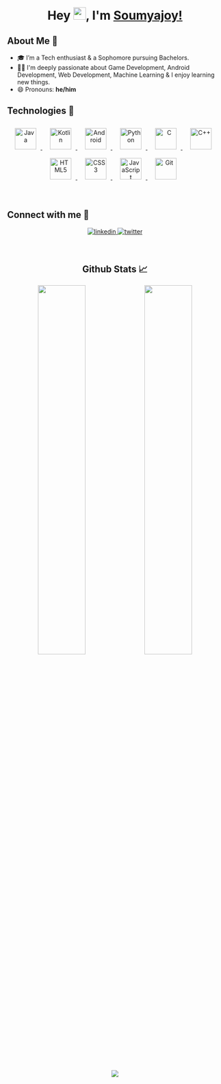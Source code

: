 
# <div align="center">Hey <img src="https://github.com/TheDudeThatCode/TheDudeThatCode/blob/master/Assets/Hi.gif" width="29px">, I'm [Soumyajoy!](https://soumyajoydas01.github.io/) </div>


## About Me 🚀
- 🎓 I’m a Tech enthusiast & a Sophomore pursuing Bachelors. </br>
- 👨‍💻  I'm deeply passionate about Game Development, Android Development, Web Development, Machine Learning & I enjoy learning new things. </br>
- 😄 Pronouns: **he/him**

## Technologies 🔭
<div align="center">
<p align="center"> 
    <a style="padding-right:8px;" href="https://www.java.com/en/" target="_blank"> <img style="margin: 10px" src="https://img.icons8.com/color/48/000000/java-coffee-cup-logo--v2.png" alt="Java" height="50"/> </a>
    <a style="padding-right:8px;" href="https://kotlinlang.org/" target="_blank"> <img style="margin: 10px" src="https://img.icons8.com/color/48/000000/kotlin.png" alt="Kotlin" height="50"/> </a> 
    <a style="padding-right:8px;" href="https://developer.android.com/" target="_blank"> <img style="margin: 10px" src="https://img.icons8.com/color/48/000000/android-os.png" alt="Android" height="50"/> </a> 
    <a style="padding-right:8px;" href="https://www.python.org" target="_blank"> <img style="margin: 10px" src="https://img.icons8.com/color/48/000000/python.png" alt="Python" height="50"/> </a>
    <a style="padding-right:8px;" href="https://www.cprogramming.com/" target="_blank"> <img style="margin: 10px" src="https://img.icons8.com/color/48/000000/c-programming.png" alt="C" height="50"/> </a>
    <a style="padding-right:8px;" href="https://www.cplusplus.com/" target="_blank"> <img style="margin: 10px" src="https://img.icons8.com/color/50/000000/c-plus-plus-logo.png" alt="C++" height="50"/> </a>
    <a style="padding-right:8px;" href="https://html.com/" target="_blank"> <img style="margin: 10px" src="https://img.icons8.com/color/48/000000/html-5--v1.png" alt="HTML5" height="50" /> </a>
    <a style="padding-right:8px;" href="https://www.css3.com/" target="_blank"> <img style="margin: 10px" src="https://img.icons8.com/color/48/000000/css3.png" alt="CSS3" height="50" />  </a>     
    <a style="padding-right:8px;" href="https://www.javascript.com/" target="_blank"> <img style="margin: 10px" src="https://img.icons8.com/color/48/000000/javascript--v1.png" alt="JavaScript" height="50" /> </a>
    <a style="padding-right:8px;" href="https://git-scm.com/" target="_blank"> <img style="margin: 10px" src="https://img.icons8.com/color/48/000000/git.png" alt="Git" height="50" /> </a>
</p>
</div>
<br/>
 
##  Connect with me 🤝 
<div align="center">
<p align="center">
    
<a href="https://www.linkedin.com/in/soumyajoydas01/">
  <img src=https://img.shields.io/badge/linkedin-%231E77B5.svg?&style=for-the-badge&logo=linkedin&logoColor=white alt=linkedin style="margin-bottom: 5px;" />
</a>
<a href="https://twitter.com/soumyajoydas01">
  <img src=https://img.shields.io/badge/twitter-%2300acee.svg?&style=for-the-badge&logo=twitter&logoColor=white alt=twitter style="margin-bottom: 5px;" />
</a>
</div>

<br/>

<!-- <div align="center">
<img src="https://cdn.dribbble.com/users/1292677/screenshots/6139167/avento.gif" width="500" height="320" /></div>
<br/> -->


    
## <div align="center">Github Stats :chart_with_upwards_trend:</div>
<div align="center">
  <img width="47%" src="https://github-readme-stats.vercel.app/api?username=soumyajoydas01&show_icons=true&theme=tokyonight" /> &nbsp;
  <img width="47%" src="https://github-readme-streak-stats.herokuapp.com/?user=soumyajoydas01&date_format=M%20j%5B%2C%20Y%5D">
</div>

 
<!-- <br/>
<div align="center">
<img width="65%" src="https://activity-graph.herokuapp.com/graph?username=soumyajoydas01&bg_color=FFFFFF&color=000000&line=000000&point=00FF00"></div>
<br/>  -->

<!-- <div align="center">
<img width="35%" src="https://github-readme-stats.vercel.app/api/top-langs/?username=soumyajoydas01&langs_count=8">
</div> -->

<div align="center">
<img src="https://komarev.com/ghpvc/?username=soumyajoydas01&&style=flat-square" align="center" />
</div>  
<!--
**soumyajoy01/soumyajoy01** is a ✨ _special_ ✨ repository because its `README.md` (this file) appears on your GitHub profile.

Here are some ideas to get you started:

- 🔭 I’m currently working on Java and Kotlin
- 🌱 I’m currently studying Bachelor's of Mathematics
- 👯 I’m looking to collaborate on ...
- 🤔 I’m looking for help with ...
- 💬 Ask me about Android Development
- 📫 How to reach me: ...
- 😄 Pronouns: ...
- ⚡ Fun fact: ...
-->
